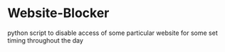 # Website-Blocker
python script to disable access of some particular website for some set timing throughout the day
